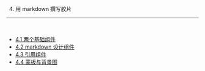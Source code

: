 4. 用 markdown 撰写胶片
---------------

&nbsp;

- [4.1 两个基础组件](#4.1.)
- [4.2 markdown 设计组件](#4.2.)
- [4.3 引用组件](#4.3.)
- [4.4 蒙板与背景图](#4.4.)
